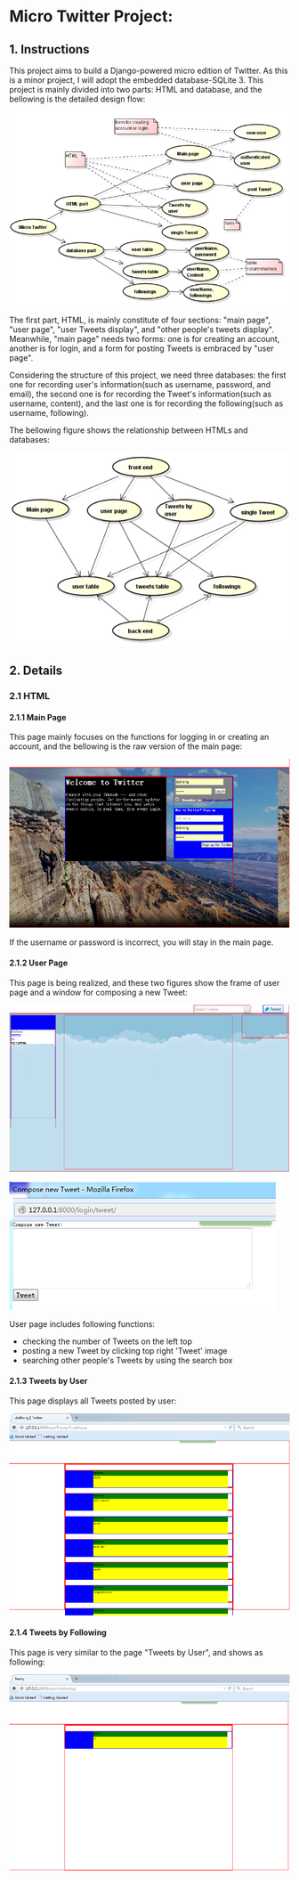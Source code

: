 # Micro Twitter Project:

## 1. Instructions
This project aims to build a Django-powered micro edition of Twitter. As this is a minor project, I will adopt the embedded database-SQLite 3. This project is mainly divided into two parts: HTML and database, and the bellowing is the detailed design flow:

![Project Flow](https://github.com/daihong391/MIcroTweet/raw/master/images/projectFlow.png)

The first part, HTML, is mainly constitute of four sections: "main page", "user page", "user Tweets display", and "other people's tweets display". Meanwhile, "main page" needs two forms: one is for creating an account, another is for login, and a form for posting Tweets is embraced by "user page".

Considering the structure of this project, we need three databases: the first one for recording user's information(such as username, password, and email), the second one is for recording the Tweet's information(such as username, content), and the last one is for recording the following(such as username, following).

The bellowing figure shows the relationship between HTMLs and databases:

![Relationship between HTMLs and databases](https://github.com/daihong391/MIcroTweet/raw/master/images/relation.png)

## 2. Details
### 2.1 HTML
#### 2.1.1 Main Page

This page mainly focuses on the functions for logging in or creating an account, and the bellowing is the raw version of the main page:

![Main Page](https://github.com/daihong391/MIcroTweet/raw/master/images/mainpage.png)

If the username or password is incorrect, you will stay in the main page.

#### 2.1.2 User Page

This page is being realized, and these two figures show the frame of user page and a window for composing a new Tweet:

![User Page](https://github.com/daihong391/MIcroTweet/raw/master/images/userpage.png)

![User Page](https://github.com/daihong391/MIcroTweet/raw/master/images/newtweet.png)

User page includes following functions:
* checking the number of Tweets on the left top
* posting a new Tweet by clicking top right 'Tweet' image
* searching other people's Tweets by using the search box

#### 2.1.3 Tweets by User

This page displays all Tweets posted by user:

![User Page](https://github.com/daihong391/MIcroTweet/raw/master/images/tweetsByUser.png)

#### 2.1.4 Tweets by Following

This page is very similar to the page "Tweets by User", and shows as following:

![User Page](https://github.com/daihong391/MIcroTweet/raw/master/images/tweetsByFollowing.png)